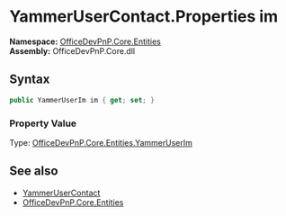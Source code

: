 # YammerUserContact.Properties im
  

**Namespace:** [OfficeDevPnP.Core.Entities](OfficeDevPnP.Core.Entities.md)  
**Assembly:** OfficeDevPnP.Core.dll  
## Syntax
```C#
public YammerUserIm im { get; set; }
```

### Property Value
Type: [OfficeDevPnP.Core.Entities.YammerUserIm](OfficeDevPnP.Core.Entities.YammerUserIm.md)  

## See also
- [YammerUserContact](OfficeDevPnP.Core.Entities.YammerUserContact.md) 
- [OfficeDevPnP.Core.Entities](OfficeDevPnP.Core.Entities.md) 
